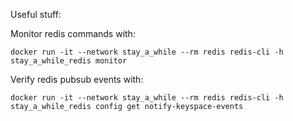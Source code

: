 Useful stuff:

Monitor redis commands with:

```docker run -it --network stay_a_while --rm redis redis-cli -h stay_a_while_redis monitor```

Verify redis pubsub events with:

```docker run -it --network stay_a_while --rm redis redis-cli -h stay_a_while_redis config get notify-keyspace-events```